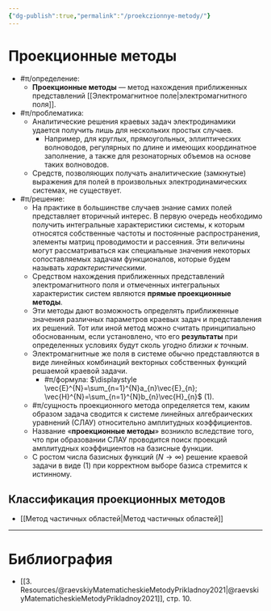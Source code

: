 ```yaml
---
{"dg-publish":true,"permalink":"/proekczionnye-metody/"}
---
```



# Проекционные методы

- #π/определение:
	- **Проекционные методы** — метод нахождения приближенных представлений [[Электромагнитное поле\|электромагнитного поля]].
- #π/проблематика:
	- Аналитические решения краевых задач электродинамики удается получить лишь для нескольких простых случаев.
		- Например, для круглых, прямоугольных, эллиптических волноводов, регулярных по длине и имеющих координатное заполнение, а также для резонаторных объемов на основе таких волноводов.
	- Средств, позволяющих получать аналитические (замкнутые) выражения для полей в произвольных электродинамических системах, не существует. 
- #π/решение:
	- На практике в большинстве случаев знание самих полей представляет вторичный интерес. В первую очередь необходимо получить интегральные характеристики системы, к которым относятся собственные частоты и постоянные распространения, элементы матриц проводимости и рассеяния. Эти величины могут рассматриваться как специальные значения некоторых сопоставляемых задачам функционалов, которые будем называть *характеристическими*.
	- Средством нахождения приближенных представлений электромагнитного поля и отмеченных интегральных характеристик систем являются **прямые проекционные методы**.
	- Эти методы дают возможность определять приближенные значения различных параметров краевых задач и представления их решений. Тот или иной метод можно считать принципиально обоснованным, если установлено, что его **результаты** при определенных условиях будут сколь угодно *близки к точным*.
	- Электромагнитные же поля в системе обычно представляются в виде линейных комбинаций векторных собственных функций решаемой краевой задачи.
		- #π/формула: $\displaystyle \vec{E}^{N}=\sum_{n=1}^{N}a_{n}\vec{E}_{n}; \vec{H}^{N}=\sum_{n=1}^{N}b_{n}\vec{H}_{n}$ (1).
	- #π/сущность проекционного метода определяется тем, каким образом задача сводится к системе линейных алгебраических уравнений (СЛАУ) относительно амплитудных коэффициентов.
	- Название «**проекционные методы**» возникло вследствие того, что при образовании СЛАУ проводится поиск проекций амплитудных коэффициентов на базисные функции.
	- С ростом числа базисных функций ($N \to \infty$) решение краевой задачи в виде (1) при корректном выборе базиса стремится к истинному.

## Классификация проекционных методов

- [[Метод частичных областей\|Метод частичных областей]]

---

# Библиография

- [[3. Resources/@raevskiyMatematicheskieMetodyPrikladnoy2021\|@raevskiyMatematicheskieMetodyPrikladnoy2021]], стр. 10.